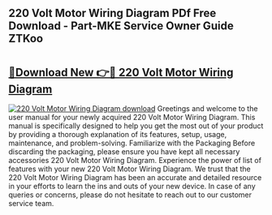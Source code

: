 ## 220 Volt Motor Wiring Diagram PDf Free Download - Part-MKE Service Owner Guide ZTKoo

# <h2><a href="http://dfkwfhz.blite.top/?on=220+Volt+Motor+Wiring+Diagram">🔗Download New 👉🔴 220 Volt Motor Wiring Diagram</a></h2>

[![220 Volt Motor Wiring Diagram download](https://i.imgur.com/lujVjoI.png)](http://dfkwfhz.blite.top/?on=220+Volt+Motor+Wiring+Diagram)
Greetings and welcome to the user manual for your newly acquired 220 Volt Motor Wiring Diagram. This manual is specifically designed to help you get the most out of your product by providing a thorough explanation of its features, setup, usage, maintenance, and problem-solving. Familiarize with the Packaging Before discarding the packaging, please ensure you have kept all necessary accessories 220 Volt Motor Wiring Diagram. Experience the power of list of features with your new 220 Volt Motor Wiring Diagram. We trust that the 220 Volt Motor Wiring Diagram has been an accurate and detailed resource in your efforts to learn the ins and outs of your new device. In case of any queries or concerns, please do not hesitate to reach out to our customer service team.
